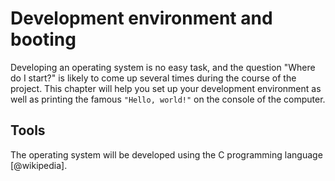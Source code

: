 # Development environment and booting

Developing an operating system is no easy task, and the question "Where do I
start?" is likely to come up several times during the course of the project.
This chapter will help you set up your development environment as well as
printing the famous `"Hello, world!"` on the console of the computer.

## Tools

The operating system will be developed using the C programming language
[@wikipedia].
